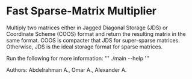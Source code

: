# Fast Sparse-Matrix Multiplier
Multiply two matrices either in Jagged Diagonal Storage (JDS) or Coordinate Scheme (COOS) format and return the resulting matrix in the same format. COOS is compacter that JDS for super-sparse matrices. Otherwise, JDS is the ideal storage format for sparse matrices.

Run the following for more information:
'''
./main --help
'''

Authors:
Abdelrahman A., Omar A., Alexander A.

